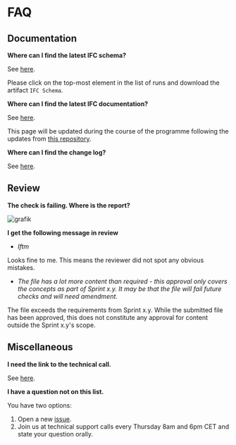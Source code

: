 # FAQ

## Documentation

**Where can I find the latest IFC schema?**

See [here](https://github.com/bSI-InfraRoom/IFC-Specification/actions/workflows/schema-generation-tunnel.yml). 

Please click on the top-most element in the list of runs and download the artifact `IFC Schema`.


**Where can I find the latest IFC documentation?**

See [here](https://bsi-infraroom.github.io/IFC-Documentation-Tunnel/4_4_0_0/general/HTML/).

This page will be updated during the course of the programme following the updates from [this repository](https://github.com/bSI-InfraRoom/IFC-Documentation-Tunnel).

**Where can I find the change log?**

See [here](https://bsi-infraroom.github.io/IFC-Documentation-Tunnel/4_4_0_0/general/HTML/link/annex-f.htm).


## Review

**The check is failing. Where is the report?**

![grafik](https://user-images.githubusercontent.com/59165496/214881281-2f428c31-2de1-48f3-8564-2a7b27fe4174.png "In the Action tab, click on *Summary*.")

**I get the following message in review**

- *lftm*

Looks fine to me. This means the reviewer did not spot any obvious mistakes.

- *The file has a lot more content than required - this approval only covers the concepts as part of Sprint x.y. It may be that the file will fail future checks and will need amendment.*

The file exceeds the requirements from Sprint x.y. While the submitted file has been approved, this does not constitute any approval for content outside the Sprint x.y's scope.


## Miscellaneous

**I need the link to the technical call.**

See [here](./README.md#Contact).

**I have a question not on this list.**

You have two options:

1. Open a new [issue](https://github.com/bSI-InfraRoom/IFC-Tunnel-Deployment/issues/new). 
2. Join us at technical support calls every Thursday 8am and 6pm CET and state your question orally.
